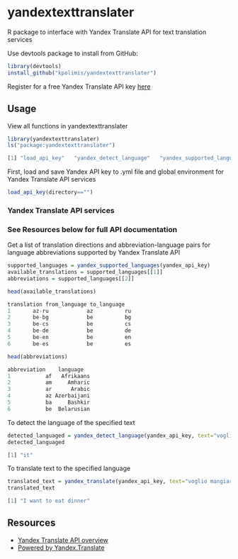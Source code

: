 # yandextexttranslater  

R package to interface with Yandex Translate API for text translation services  

Use devtools package to install from GitHub:

```R
library(devtools)
install_github("kpolimis/yandextexttranslater")
```

Register for a free Yandex Translate API key [here](https://tech.yandex.com/translate/doc/dg/concepts/api-overview-docpage/)

## Usage

View all functions in yandextexttranslater

```R
library(yandextexttranslater)
ls("package:yandextexttranslater")
```
```R
[1] "load_api_key"   "yandex_detect_language"   "yandex_supported_languages"   "yandex_translate"
```
First, load and save Yandex API key to .yml file and global environment for Yandex Translate API services
```R
load_api_key(directory=="")
```
### Yandex Translate API services
### See Resources below for full API documentation

Get a list of translation directions and abbreviation-language pairs for language abbreviations supported by Yandex Translate API

```R
supported_languages = yandex_supported_languages(yandex_api_key)
available_translations = supported_languages[[1]]
abbreviations = supported_languages[[2]]
```
```R
head(available_translations)
```
```R
translation from_language to_language
1       az-ru            az          ru
2       be-bg            be          bg
3       be-cs            be          cs
4       be-de            be          de
5       be-en            be          en
6       be-es            be          es
```
```R
head(abbreviations)
```

```R
abbreviation    language
1           af   Afrikaans
2           am     Amharic
3           ar      Arabic
4           az Azerbaijani
5           ba     Bashkir
6           be  Belarusian
```
To detect the language of the specified text

```R
detected_languaged = yandex_detect_language(yandex_api_key, text="voglio mangiare cena")
detected_languaged
```
```R
[1] "it"
```

To translate text to the specified language

```R
translated_text = yandex_translate(yandex_api_key, text="voglio mangiare cena", lang="it-en")
translated_text
```
```R
[1] "I want to eat dinner"
```
## Resources
* [Yandex Translate API overview](https://tech.yandex.com/translate/doc/dg/concepts/api-overview-docpage/)
* [Powered by Yandex.Translate](http://translate.yandex.com/)
